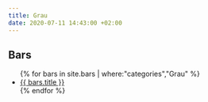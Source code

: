 ```yaml
---
title: Grau
date: 2020-07-11 14:43:00 +02:00
---
```


## Bars

<ul>
{% for bars in site.bars | where:"categories","Grau" %}
<li><a href="{{ bars.url }}"> {{ bars.title }}</a> </li>
{% endfor %}
</ul>